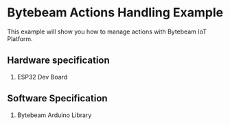 # Bytebeam Actions Handling Example
This example will show you how to manage actions with Bytebeam IoT Platform.

## Hardware specification
1. ESP32 Dev Board

## Software Specification
1. Bytebeam Arduino Library